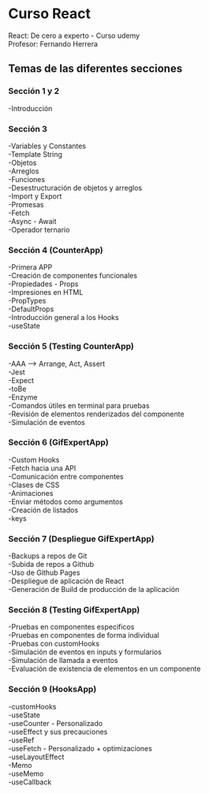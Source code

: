 # Curso React
React: De cero a experto - Curso udemy  
Profesor: Fernando Herrera

## Temas de las diferentes secciones

### Sección 1 y 2
-Introducción

### Sección 3
-Variables y Constantes  
-Template String  
-Objetos    
-Arreglos  
-Funciones  
-Desestructuración de objetos y arreglos  
-Import y Export  
-Promesas  
-Fetch  
-Async - Await  
-Operador ternario  

### Sección 4 (CounterApp)
-Primera APP  
-Creación de componentes funcionales  
-Propiedades - Props  
-Impresiones en HTML  
-PropTypes  
-DefaultProps  
-Introducción general a los Hooks  
-useState  

### Sección 5 (Testing CounterApp)
-AAA --> Arrange, Act, Assert  
-Jest  
-Expect  
-toBe  
-Enzyme  
-Comandos útiles en terminal para pruebas  
-Revisión de elementos renderizados del componente  
-Simulación de eventos  

### Sección 6 (GifExpertApp)
-Custom Hooks  
-Fetch hacia una API  
-Comunicación entre componentes  
-Clases de CSS  
-Animaciones  
-Enviar métodos como argumentos  
-Creación de listados  
-keys  

### Sección 7 (Despliegue GifExpertApp)
-Backups a repos de Git  
-Subida de repos a Github  
-Uso de Github Pages  
-Despliegue de aplicación de React  
-Generación de Build de producción de la aplicación  

### Sección 8 (Testing GifExpertApp)
-Pruebas en componentes especificos  
-Pruebas en componentes de forma individual  
-Pruebas con customHooks  
-Simulación de eventos en inputs y formularios  
-Simulación de llamada a eventos  
-Evaluación de existencia de elementos en un componente  

### Sección 9 (HooksApp)
-customHooks  
-useState  
-useCounter - Personalizado  
-useEffect y sus precauciones  
-useRef  
-useFetch - Personalizado + optimizaciones  
-useLayoutEffect  
-Memo  
-useMemo  
-useCallback  